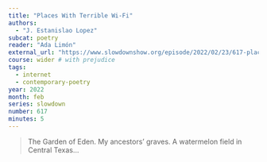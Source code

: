 ```yaml
---
title: "Places With Terrible Wi-Fi"
authors:
  - "J. Estanislao Lopez"
subcat: poetry
reader: "Ada Limón"
external_url: "https://www.slowdownshow.org/episode/2022/02/23/617-places-with-terrible-wifi"
course: wider # with prejudice
tags:
  - internet
  - contemporary-poetry
year: 2022
month: feb
series: slowdown
number: 617
minutes: 5
---
```


> The Garden of Eden. My ancestors’ graves. A watermelon field in Central Texas...
